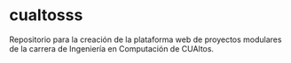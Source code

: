 # cualtosss
Repositorio para la creación de la plataforma web de proyectos modulares de la carrera de Ingeniería en Computación de CUAltos.
